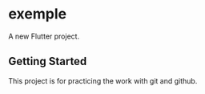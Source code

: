 # exemple

A new Flutter project.

## Getting Started

This project is for practicing the work with git and github.
